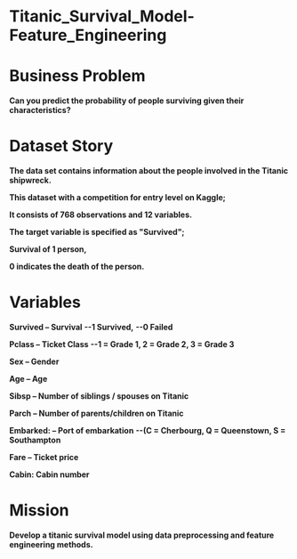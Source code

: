 # Titanic_Survival_Model-Feature_Engineering

# Business Problem
 
**Can you predict the probability of people surviving given their characteristics?**

# Dataset Story
**The data set contains information about the people involved in the Titanic shipwreck.**

**This dataset with a competition for entry level on Kaggle;**

**It consists of 768 observations and 12 variables.**

**The target variable is specified as "Survived";**

**Survival of 1 person,**

**0 indicates the death of the person.**

# Variables

**Survived – Survival**
**--1 Survived,**
**--0 Failed**

**Pclass – Ticket Class**
**--1 = Grade 1, 2 = Grade 2, 3 = Grade 3**

**Sex – Gender**

**Age – Age**

**Sibsp – Number of siblings / spouses on Titanic**

**Parch – Number of parents/children on Titanic**

**Embarked: – Port of embarkation**
**--(C = Cherbourg, Q = Queenstown, S = Southampton**

**Fare – Ticket price**

**Cabin: Cabin number**

# Mission

**Develop a titanic survival model using data preprocessing and feature engineering methods.**
